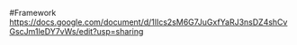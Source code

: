 #Framework
https://docs.google.com/document/d/1lIcs2sM6G7JuGxfYaRJ3nsDZ4shCvGscJm1leDY7vWs/edit?usp=sharing
